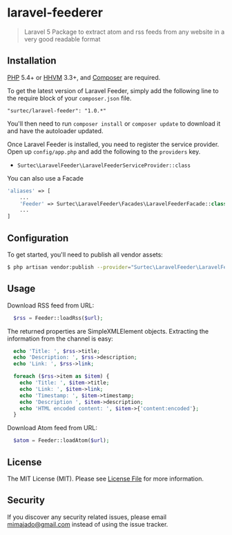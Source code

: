 # laravel-feederer

> Laravel 5 Package to extract atom and rss feeds from any website in a very good readable format

## Installation

[PHP](https://php.net) 5.4+ or [HHVM](http://hhvm.com) 3.3+, and [Composer](https://getcomposer.org) are required.

To get the latest version of Laravel Feeder, simply add the following line to the require block of your `composer.json` file.

```
"surtec/laravel-feeder": "1.0.*"
```

You'll then need to run `composer install` or `composer update` to download it and have the autoloader updated.

Once Laravel Feeder is installed, you need to register the service provider. Open up `config/app.php` and add the following to the `providers` key.

* `Surtec\LaravelFeeder\LaravelFeederServiceProvider::class`

You can also use a Facade

```php
'aliases' => [
    ...
    'Feeder' => Surtec\LaravelFeeder\Facades\LaravelFeederFacade::class,
    ...
]
```

## Configuration

To get started, you'll need to publish all vendor assets:

```bash
$ php artisan vendor:publish --provider="Surtec\LaravelFeeder\LaravelFeederServiceProvider"
```
## Usage

Download RSS feed from URL:

```php
  $rss = Feeder::loadRss($url);
```

The returned properties are SimpleXMLElement objects. Extracting
the information from the channel is easy:


```php
  echo 'Title: ', $rss->title;
  echo 'Description: ', $rss->description;
  echo 'Link: ', $rss->link;

  foreach ($rss->item as $item) {
    echo 'Title: ', $item->title;
    echo 'Link: ', $item->link;
    echo 'Timestamp: ', $item->timestamp;
    echo 'Description ', $item->description;
    echo 'HTML encoded content: ', $item->{'content:encoded'};
  }
```

Download Atom feed from URL:

```php
  $atom = Feeder::loadAtom($url);
```

## License

The MIT License (MIT). Please see [License File](LICENSE.md) for more information.

## Security

If you discover any security related issues, please email [mimajado@gmail.com](mimajado@gmail.com) instead of using the issue tracker.
